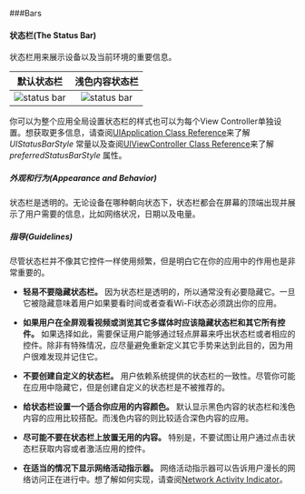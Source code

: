 ###Bars

#### 状态栏(The Status Bar)
状态栏用来展示设备以及当前环境的重要信息。

默认状态栏 | 浅色内容状态栏
:-----------:  | :-----------: 
![status bar](https://developer.apple.com/library/prerelease/ios/documentation/UserExperience/Conceptual/MobileHIG/Art/status_bar_default_2x.png)  | ![status bar](https://developer.apple.com/library/prerelease/ios/documentation/UserExperience/Conceptual/MobileHIG/Art/status_bar_light_2x.png)
 
你可以为整个应用全局设置状态栏的样式也可以为每个View Controller单独设置。想获取更多信息，请查阅[UIApplication Class Reference](https://developer.apple.com/library/prerelease/ios/documentation/UIKit/Reference/UIApplication_Class/Reference/Reference.html#//apple_ref/doc/uid/TP40006728)来了解 *UIStatusBarStyle* 常量以及查阅[UIViewController Class Reference](https://developer.apple.com/library/prerelease/ios/documentation/UIKit/Reference/UIViewController_Class/Reference/Reference.html#//apple_ref/doc/uid/TP40006926)来了解 *preferredStatusBarStyle* 属性。

##### 外观和行为(Appearance and Behavior)

状态栏是透明的。无论设备在哪种朝向状态下，状态栏都会在屏幕的顶端出现并展示了用户需要的信息，比如网络状况，日期以及电量。

##### 指导(Guidelines)

尽管状态栏并不像其它控件一样使用频繁，但是明白它在你的应用中的作用也是非常重要的。

* **轻易不要隐藏状态栏。** 因为状态栏是透明的，所以通常没有必要隐藏它。一旦它被隐藏意味着用户如果要看时间或者查看Wi-Fi状态必须跳出你的应用。

* **如果用户在全屏观看视频或浏览其它多媒体时应该隐藏状态栏和其它所有控件。** 如果选择如此，需要保证用户能够通过轻点屏幕来呼出状态栏或者相应的控件。除非有特殊情况，应尽量避免重新定义其它手势来达到此目的，因为用户很难发现并记住它。

* **不要创建自定义的状态栏。** 用户依赖系统提供的状态栏的一致性。尽管你可能在应用中隐藏它，但是创建自定义的状态栏是不被推荐的。

* **给状态栏设置一个适合你应用的内容颜色。** 默认显示黑色内容的状态栏和浅色内容的应用比较搭配。而浅色内容的则比较适合深色内容的应用。

* **尽可能不要在状态栏上放置无用的内容。** 特别是，不要试图让用户通过点击状态栏获取内容或者激活应用的控件。

* **在适当的情况下显示网络活动指示器。** 网络活动指示器可以告诉用户漫长的网络访问正在进行中。想了解如何实现，请查阅[Network Activity Indicator](https://developer.apple.com/library/prerelease/ios/documentation/UserExperience/Conceptual/MobileHIG/Controls.html#//apple_ref/doc/uid/TP40006556-CH15-SW44)。

